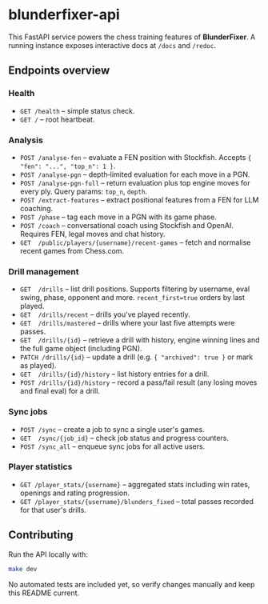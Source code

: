 # blunderfixer-api

This FastAPI service powers the chess training features of **BlunderFixer**. A running instance exposes interactive docs at `/docs` and `/redoc`.

## Endpoints overview

### Health
- `GET /health` – simple status check.
- `GET /` – root heartbeat.

### Analysis
- `POST /analyse-fen` – evaluate a FEN position with Stockfish. Accepts `{ "fen": "...", "top_n": 1 }`.
- `POST /analyse-pgn` – depth‑limited evaluation for each move in a PGN.
- `POST /analyse-pgn-full` – return evaluation plus top engine moves for every ply. Query params: `top_n`, `depth`.
- `POST /extract-features` – extract positional features from a FEN for LLM coaching.
- `POST /phase` – tag each move in a PGN with its game phase.
- `POST /coach` – conversational coach using Stockfish and OpenAI. Requires FEN, legal moves and chat history.
- `GET  /public/players/{username}/recent-games` – fetch and normalise recent games from Chess.com.

### Drill management
- `GET  /drills` – list drill positions. Supports filtering by username, eval swing, phase, opponent and more. `recent_first=true` orders by last played.
- `GET  /drills/recent` – drills you've played recently.
- `GET  /drills/mastered` – drills where your last five attempts were passes.
- `GET  /drills/{id}` – retrieve a drill with history, engine winning lines and the full game object (including PGN).
- `PATCH /drills/{id}` – update a drill (e.g. `{ "archived": true }` or mark as played).
- `GET  /drills/{id}/history` – list history entries for a drill.
- `POST /drills/{id}/history` – record a pass/fail result (any losing moves and final eval) for a drill.

### Sync jobs
- `POST /sync` – create a job to sync a single user's games.
- `GET  /sync/{job_id}` – check job status and progress counters.
- `POST /sync_all` – enqueue sync jobs for all active users.

### Player statistics
- `GET /player_stats/{username}` – aggregated stats including win rates, openings and rating progression.
- `GET /player_stats/{username}/blunders_fixed` – total passes recorded for that user's drills.

## Contributing

Run the API locally with:

```bash
make dev
```

No automated tests are included yet, so verify changes manually and keep this README current.
